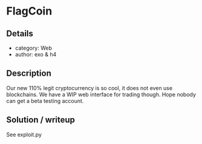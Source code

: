 # FlagCoin
## Details
- category: Web
- author: exo & h4

## Description
Our new 110% legit cryptocurrency is so cool, it does not even use blockchains.
We have a WIP web interface for trading though. Hope nobody can get a beta testing account.

## Solution / writeup
See exploit.py

